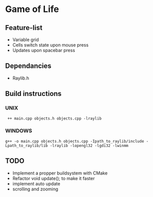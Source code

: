 # Game of Life
## Feature-list
- Variable grid
- Cells switch state upon mouse press
- Updates upon spacebar press
## Dependancies
- Raylib.h
## Build instructions
### UNIX
```
 ++ main.cpp objects.h objects.cpp -lraylib
```
### WINDOWS
```
g++ -o main.cpp objects.h objects.cpp -Ipath_to_raylib/include -Lpath_to_raylib/lib -lraylib -lopengl32 -lgdi32 -lwinmm
```
## TODO
- Implement a propper buildsystem with CMake
- Refactor void update(); to make it faster
- implement auto update
- scrolling and zooming
